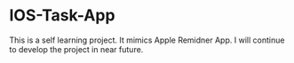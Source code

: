 # IOS-Task-App
This is a self learning project. It mimics Apple Remidner App.
I will continue to develop the project in near future.
